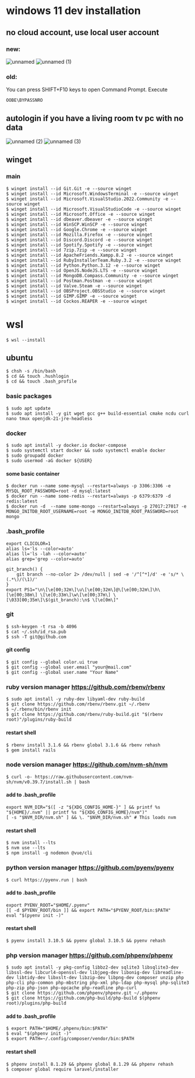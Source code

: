 # windows 11 dev installation

## no cloud account, use local user account
### new: 
![unnamed](https://github.com/user-attachments/assets/05a14327-d620-4798-9359-f407109d2b97)
![unnamed (1)](https://github.com/user-attachments/assets/b5561840-5e3d-48bf-ae0a-fc49ff0d6c30)

### old:
You can press SHIFT+F10 keys 
to open Command Prompt.  Execute 

`OOBE\BYPASSNRO`


## autologin if you have a living room tv pc with no data
![unnamed (2)](https://github.com/user-attachments/assets/b73bbb16-7132-4e53-b2fd-cceb84d09690)
![unnamed (3)](https://github.com/user-attachments/assets/ad9449a4-b433-4d06-8e9c-c9ec808f074b)


## winget

### main
    $ winget install --id Git.Git -e --source winget
    $ winget install --id Microsoft.WindowsTerminal -e --source winget
    $ winget install --id Microsoft.VisualStudio.2022.Community -e --source winget
    $ winget install --id Microsoft.VisualStudioCode -e --source winget
    $ winget install --id Microsoft.Office -e --source winget
    $ winget install --id dbeaver.dbeaver -e --source winget
    $ winget install --id WinSCP.WinSCP -e --source winget
    $ winget install --id Google.Chrome -e --source winget
    $ winget install --id Mozilla.Firefox -e --source winget
    $ winget install --id Discord.Discord -e --source winget
    $ winget install --id Spotify.Spotify -e --source winget
    $ winget install --id 7zip.7zip -e --source winget
    $ winget install --id ApacheFriends.Xampp.8.2 -e --source winget
    $ winget install --id RubyInstallerTeam.Ruby.3.2 -e --source winget
    $ winget install --id Python.Python.3.12 -e --source winget
    $ winget install --id OpenJS.NodeJS.LTS -e --source winget
    $ winget install --id MongoDB.Compass.Community -e --source winget
    $ winget install --id Postman.Postman -e --source winget
    $ winget install --id Valve.Steam -e --source winget
    $ winget install --id OBSProject.OBSStudio -e --source winget
    $ winget install --id GIMP.GIMP -e --source winget
    $ winget install --id Cockos.REAPER -e --source winget

# wsl
    $ wsl --install

## ubuntu
    $ chsh -s /bin/bash
    $ cd && touch .hushlogin
    $ cd && touch .bash_profile
    
### basic packages
    $ sudo apt update
    $ sudo apt install -y git wget gcc g++ build-essential cmake ncdu curl nano tmux openjdk-21-jre-headless

### docker
    $ sudo apt install -y docker.io docker-compose
    $ sudo systemctl start docker && sudo systemctl enable docker
    $ sudo groupadd docker
    $ sudo usermod -aG docker ${USER}

#### some basic container
    $ docker run --name some-mysql --restart=always -p 3306:3306 -e MYSQL_ROOT_PASSWORD=root -d mysql:latest
    $ docker run --name some-redis --restart=always -p 6379:6379 -d redis:latest
    $ docker run -d  --name some-mongo --restart=always -p 27017:27017 -e MONGO_INITDB_ROOT_USERNAME=root -e MONGO_INITDB_ROOT_PASSWORD=root mongo


### .bash_profile
    export CLICOLOR=1
    alias ls='ls --color=auto'
    alias ll='ls -lah --color=auto'
    alias grep='grep --color=auto'
    
    git_branch() {
        git branch --no-color 2> /dev/null | sed -e '/^[^*]/d' -e 's/* \(.*\)/(\1)/'
    }
    export PS1="\n\[\e[00;32m\]\u\[\e[00;32m\]@\[\e[00;32m\]\h\[\e[00;38m\] \[\e[0;33m\]\w\[\e[00;37m\] \[\033[00;35m\]\$(git_branch):\n$ \[\e[0m\]"

### git
    $ ssh-keygen -t rsa -b 4096
    $ cat ~/.ssh/id_rsa.pub
    $ ssh -T git@github.com
#### git config
    $ git config --global color.ui true
    $ git config --global user.email "your@mail.com"
    $ git config --global user.name "Your Name"

### ruby version manager https://github.com/rbenv/rbenv
    $ sudo apt install -y ruby-dev libyaml-dev ruby-build
    $ git clone https://github.com/rbenv/rbenv.git ~/.rbenv
    $ ~/.rbenv/bin/rbenv init
    $ git clone https://github.com/rbenv/ruby-build.git "$(rbenv root)"/plugins/ruby-build
#### restart shell
    $ rbenv install 3.1.6 && rbenv global 3.1.6 && rbenv rehash
    $ gem install rails
    
### node version manager https://github.com/nvm-sh/nvm
    $ curl -o- https://raw.githubusercontent.com/nvm-sh/nvm/v0.39.7/install.sh | bash
#### add to .bash_profile
    export NVM_DIR="$([ -z "${XDG_CONFIG_HOME-}" ] && printf %s "${HOME}/.nvm" || printf %s "${XDG_CONFIG_HOME}/nvm")"
    [ -s "$NVM_DIR/nvm.sh" ] && \. "$NVM_DIR/nvm.sh" # This loads nvm
#### restart shell
    $ nvm install --lts
    $ nvm use --lts
    $ npm install -g nodemon @vue/cli  

### python version manager https://github.com/pyenv/pyenv
    $ curl https://pyenv.run | bash
#### add to .bash_profile
    export PYENV_ROOT="$HOME/.pyenv"
    [[ -d $PYENV_ROOT/bin ]] && export PATH="$PYENV_ROOT/bin:$PATH"
    eval "$(pyenv init -)"
#### restart shell
    $ pyenv install 3.10.5 && pyenv global 3.10.5 && pyenv rehash

### php version manager https://github.com/phpenv/phpenv
    $ sudo apt install -y pkg-config libbz2-dev sqlite3 libsqlite3-dev libssl-dev libcurl4-openssl-dev libjpeg-dev libonig-dev libreadline-dev libtidy-dev libxslt-dev libzip-dev libpng-dev composer unzip php php-cli php-common php-mbstring php-xml php-ldap php-mysql php-sqlite3 php-zip php-json php-opcache php-readline php-curl  
    $ git clone https://github.com/phpenv/phpenv.git ~/.phpenv
    $ git clone https://github.com/php-build/php-build $(phpenv root)/plugins/php-build
#### add to .bash_profile
    $ export PATH="$HOME/.phpenv/bin:$PATH"
    $ eval "$(phpenv init -)"
    $ export PATH=~/.config/composer/vendor/bin:$PATH
#### restart shell
    $ phpenv install 8.1.29 && phpenv global 8.1.29 && phpenv rehash
    $ composer global require laravel/installer









    

